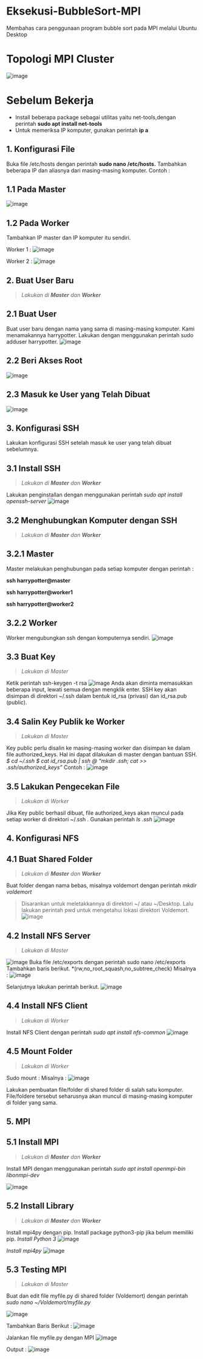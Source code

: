 # Eksekusi-BubbleSort-MPI
Membahas cara penggunaan program bubble sort pada MPI melalui Ubuntu Desktop

# Topologi MPI Cluster
![image](https://github.com/intnprmtahti/Eksekusi-BubbleSort---MPI/assets/150001747/ca3bc32d-e996-4fe7-be33-6f835eaade04)

# Sebelum Bekerja
- Install beberapa package sebagai utilitas yaitu net-tools,dengan perintah **sudo apt install net-tools**
-	Untuk memeriksa IP komputer, gunakan perintah **ip a**

## 1. Konfigurasi File
Buka file /etc/hosts dengan perintah **sudo nano /etc/hosts.** Tambahkan beberapa IP dan aliasnya dari masing-masing komputer. Contoh :
## 1.1 Pada Master
![image](https://github.com/intnprmtahti/Eksekusi-BubbleSort---MPI/assets/150001747/931f6700-347b-40c0-81cc-580051d145c4)

## 1.2 Pada Worker
Tambahkan IP master dan IP komputer itu sendiri.

Worker 1 :
![image](https://github.com/intnprmtahti/Eksekusi-BubbleSort---MPI/assets/150001747/cf8ec4c1-61ac-42a0-b99a-d155cb010024)

Worker 2 :
![image](https://github.com/intnprmtahti/Eksekusi-BubbleSort---MPI/assets/150001747/a3d93fb1-46e4-4250-be5e-85200e575df5)

## 2. Buat User Baru
>*Lakukan di **Master** dan **Worker***
## 2.1 Buat User <br>
Buat user baru dengan nama yang sama di masing-masing komputer. Kami menamakannya harrypotter. Lakukan dengan menggunakan perintah sudo adduser harrypotter.
![image](https://github.com/intnprmtahti/Eksekusi-BubbleSort---MPI/assets/150001747/4e23e64b-9604-41e6-bc10-4215580ec1bd)
## 2.2 Beri Akses Root <br>
![image](https://github.com/intnprmtahti/Eksekusi-BubbleSort---MPI/assets/150001747/5126481f-4711-41c4-84c6-09f3c9e23fe6)
## 2.3 Masuk ke User yang Telah Dibuat
![image](https://github.com/intnprmtahti/Eksekusi-BubbleSort---MPI/assets/150001747/ca303f28-71c8-455a-8e0e-91fe1edaadc3)

## 3. Konfigurasi SSH
Lakukan konfigurasi SSH setelah masuk ke user yang telah dibuat sebelumnya.

## 3.1 Install SSH
>*Lakukan di **Master** dan **Worker***

Lakukan penginstallan dengan menggunakan perintah *sudo apt install openssh-server*
![image](https://github.com/intnprmtahti/Eksekusi-BubbleSort---MPI/assets/150001747/8bb121a6-1081-4256-9a38-9feafc332455)

## 3.2 Menghubungkan Komputer dengan SSH
>*Lakukan di **Master** dan **Worker***
## 3.2.1 Master
Master melakukan penghubungan pada setiap komputer dengan perintah :

**ssh harrypotter@master**

**ssh harrypotter@worker1**

**ssh harrypotter@worker2**

## 3.2.2 Worker
Worker mengubungkan ssh dengan komputernya sendiri.
![image](https://github.com/intnprmtahti/Eksekusi-BubbleSort---MPI/assets/150001747/7dd52760-29e8-4de8-8d20-88443356536b)

## 3.3 Buat Key
>*Lakukan di Master*

Ketik perintah ssh-keygen -t rsa
![image](https://github.com/intnprmtahti/Eksekusi-BubbleSort---MPI/assets/150001747/8bdc0293-82e6-43b6-bd89-0b19fa58a69e)
Anda akan diminta memasukkan beberapa input, lewati semua dengan mengklik enter.
SSH key akan disimpan di direktori ~/.ssh dalam bentuk id_rsa (privasi) dan id_rsa.pub (public).

## 3.4 Salin Key Publik ke Worker
>*Lakukan di Master*

Key public perlu disalin ke masing-masing worker dan disimpan ke dalam file authorized_keys. Hal ini dapat dilakukan di master dengan bantuan SSH.
*$ cd ~/.ssh
$ cat id_rsa.pub | ssh <nama user>@<host> “mkdir .ssh; cat >> .ssh/authorized_keys”*
Contoh :
![image](https://github.com/intnprmtahti/Eksekusi-BubbleSort---MPI/assets/150001747/da204a7f-2feb-456b-81da-e0bcbe264881)

## 3.5 Lakukan Pengecekan File
>*Lakukan di Worker*

Jika Key public berhasil dibuat, file authorized_keys akan muncul pada setiap worker di direktori ~/.ssh .
Gunakan perintah *ls .ssh*
![image](https://github.com/intnprmtahti/Eksekusi-BubbleSort---MPI/assets/150001747/0fe6a019-f954-43d1-8508-e77b6f37b3db)

## 4. Konfigurasi NFS
## 4.1 Buat Shared Folder
>*Lakukan di **Master** dan **Worker***

Buat folder dengan nama bebas, misalnya voldemort dengan perintah *mkdir voldemort*
>Disarankan untuk meletakkannya di  direktori ~/ atau ~/Desktop. Lalu lakukan perintah pwd untuk mengetahui lokasi direktori Voldemort.
![image](https://github.com/intnprmtahti/Eksekusi-BubbleSort---MPI/assets/150001747/8f1bed78-a948-4b8f-bc6c-58914133b028)

## 4.2 Install NFS Server
>*Lakukan di Master*

![image](https://github.com/intnprmtahti/Eksekusi-BubbleSort---MPI/assets/150001747/a698ed8f-f4c7-4cfe-8679-ea97756016a1)
Buka file /etc/exports dengan perintah sudo nano /etc/exports
Tambahkan baris berikut.
<shared folder> *(rw,no_root_squash,no_subtree_check)
Misalnya : 
![image](https://github.com/intnprmtahti/Eksekusi-BubbleSort---MPI/assets/150001747/5ea86a9f-9a00-4bda-8d06-69d85d906fc7)

Selanjutnya lakukan perintah berikut.
![image](https://github.com/intnprmtahti/Eksekusi-BubbleSort---MPI/assets/150001747/002e40f8-bba3-40b2-bcb4-dbf4e21b4eb7)

## 4.4 Install NFS Client
>*Lakukan di Worker*

Install NFS Client dengan perintah *sudo apt install nfs-common*
![image](https://github.com/intnprmtahti/Eksekusi-BubbleSort---MPI/assets/150001747/82f0d848-98de-4e12-9256-2431d2127ec2)

## 4.5 Mount Folder
>*Lakukan di Worker*

Sudo mount <server host>:<shared foler di server> <shared folder di client>
Misalnya :
![image](https://github.com/intnprmtahti/Eksekusi-BubbleSort---MPI/assets/150001747/59de037c-99eb-4b55-b1ff-90f7d63ebb11)

Lakukan pembuatan file/folder di shared folder di salah satu komputer. File/foldere tersebut seharusnya akan muncul di masing-masing komputer di folder yang sama.

## 5. MPI
## 5.1 Install MPI
>*Lakukan di **Master** dan **Worker***

Install MPI dengan menggunakan perintah *sudo apt install openmpi-bin libonmpi-dev*

![image](https://github.com/intnprmtahti/Eksekusi-BubbleSort---MPI/assets/150001747/b832c29e-67e9-4a92-add2-9186f265e191)

## 5.2 Install Library
>*Lakukan di **Master** dan **Worker***

Install mpi4py dengan pip. Install package python3-pip jika belum memiliki pip.
*Install Python 3*
![image](https://github.com/intnprmtahti/Eksekusi-BubbleSort---MPI/assets/150001747/92f03d15-f559-4c12-bdc6-78aae270439f)

*Install mpi4py*
![image](https://github.com/intnprmtahti/Eksekusi-BubbleSort---MPI/assets/150001747/0b1cb117-0b52-48e0-a8e6-82943556892b)

## 5.3 Testing MPI
>*Lakukan di Master*

Buat dan edit file myfile.py di shared folder (Voldemort) dengan perintah *sudo nano ~/Voldemort/myfile.py*

![image](https://github.com/intnprmtahti/Eksekusi-BubbleSort---MPI/assets/150001747/5800ae76-d806-4502-b645-656bb6cf4059)

Tambahkan Baris Berikut :
![image](https://github.com/intnprmtahti/Eksekusi-BubbleSort---MPI/assets/150001747/765e1db0-db77-4b72-8523-a643d4dc3e97)

Jalankan file myfile.py dengan MPI
![image](https://github.com/intnprmtahti/Eksekusi-BubbleSort---MPI/assets/150001747/88493a21-eb9a-461b-830d-4ddc259abf5a)

Output :
![image](https://github.com/intnprmtahti/Eksekusi-BubbleSort---MPI/assets/150001747/0bbcee46-ffaf-4dea-a27e-adcada6a32c2)
